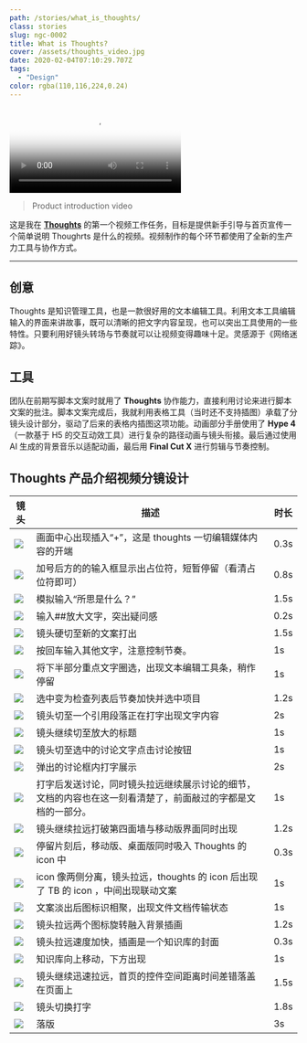 ```yaml
---
path: /stories/what_is_thoughts/
class: stories
slug: ngc-0002
title: What is Thoughts?
cover: /assets/thoughts_video.jpg
date: 2020-02-04T07:10:29.707Z
tags:
  - "Design"
color: rgba(110,116,224,0.24)
---
```


<video preload="metadata" controls="controls" poster="https://dl.airtable.com/.attachments/dcafef08ae0dcdd7b98feaa1158a4e3b/f468e027/7.jpg"><source type="video/mp4" src="https://dn-clients.teambition.net/thoughts/thoughts_intro_2019.mp4"></video>

> Product introduction video

这是我在 [**Thoughts**](https://thoughts.teambition.com/site) 的第一个视频工作任务，目标是提供新手引导与首页宣传一个简单说明 Thoughrts 是什么的视频。视频制作的每个环节都使用了全新的生产力工具与协作方式。

---

## 创意

Thoughts 是知识管理工具，也是一款很好用的文本编辑工具。利用文本工具编辑输入的界面来讲故事，既可以清晰的把文字内容呈现，也可以突出工具使用的一些特性。只要利用好镜头转场与节奏就可以让视频变得趣味十足。灵感源于《网络迷踪》。

## 工具

团队在前期写脚本文案时就用了 **Thoughts** 协作能力，直接利用讨论来进行脚本文案的批注。脚本文案完成后，我就利用表格工具（当时还不支持插图）承载了分镜头设计部分，驱动了后来的表格内插图这项功能。动画部分手册使用了 **Hype 4** （一款基于 H5 的交互动效工具）进行复杂的路径动画与镜头衔接。最后通过使用 AI 生成的背景音乐以适配动画，最后用 **Final Cut X** 进行剪辑与节奏控制。

## Thoughts 产品介绍视频分镜设计

| 镜头                                                                                       | 描述                                                                                                         | 时长 |
| ------------------------------------------------------------------------------------------ | ------------------------------------------------------------------------------------------------------------ | ---- |
| ![](https://dl.airtable.com/.attachments/ded484837e4efd02c5bb26d8b4193d19/dbd882c7/1.jpg)  | 画面中心出现插入“+”，这是 thoughts 一切编辑媒体内容的开端                                                    | 0.3s |
| ![](https://dl.airtable.com/.attachments/890058bc924fa74c911691605daa28df/bf133bd8/2.jpg)  | 加号后方的的输入框显示出占位符，短暂停留（看清占位符即可）                                                   | 0.8s |
| ![](https://dl.airtable.com/.attachments/09fa4e93b541ee9a5f8bf32783b79ef9/411b3d40/3.jpg)  | 模拟输入“所思是什么？”                                                                                       | 1.5s |
| ![](https://dl.airtable.com/.attachments/2c440f62e68cf885717b7b6f60a0a583/04fe6629/4.jpg)  | 输入##放大文字，突出疑问感                                                                                   | 0.2s |
| ![](https://dl.airtable.com/.attachments/987f086d165e1d009f9f25c8c94a1fc7/b60d4487/5.jpg)  | 镜头硬切至新的文案打出                                                                                       | 1.5s |
| ![](https://dl.airtable.com/.attachments/2bacfc0221a65f40b98fe57076458c34/03aaac7c/6.jpg)  | 按回车输入其他文字，注意控制节奏。                                                                           | 1s   |
| ![](https://dl.airtable.com/.attachments/dcafef08ae0dcdd7b98feaa1158a4e3b/f468e027/7.jpg)  | 将下半部分重点文字圈选，出现文本编辑工具条，稍作停留                                                         | 1s   |
| ![](https://dl.airtable.com/.attachments/bbeb6b1a0cc9990fddefdb7c33e927e5/061e11b2/8.jpg)  | 选中变为检查列表后节奏加快并选中项目                                                                         | 1.2s |
| ![](https://dl.airtable.com/.attachments/33cb847034dbb258af8ba000527a8264/bc8b8b4b/9.jpg)  | 镜头切至一个引用段落正在打字出现文字内容                                                                     | 2s   |
| ![](https://dl.airtable.com/.attachments/44c05c6d10bea72a2a649c830ae2e13c/b18ba055/10.jpg) | 镜头继续切至放大的标题                                                                                       | 1s   |
| ![](https://dl.airtable.com/.attachments/de22c6a9ca63aff0462759f9950a6357/ae342012/11.jpg) | 镜头切至选中的讨论文字点击讨论按钮                                                                           | 1s   |
| ![](https://dl.airtable.com/.attachments/115f7c6e81c4548f9b0b36e5cba24550/3db91eb0/12.jpg) | 弹出的讨论框内打字展示                                                                                       | 2s   |
| ![](https://dl.airtable.com/.attachments/48c94c86ab8b5b42ad59466a1b8dae1c/a32a6945/13.jpg) | 打字后发送讨论，同时镜头拉远继续展示讨论的细节，文档的内容也在这一刻看清楚了，前面敲过的字都是文档的一部分。 | 1s   |
| ![](https://dl.airtable.com/.attachments/68b4ce1b1a635c47f9e5fbd4a0dfd3e7/d71a0640/14.jpg) | 镜头继续拉远打破第四面墙与移动版界面同时出现                                                                 | 1.2s |
| ![](https://dl.airtable.com/.attachments/d1259039601359403d2e1349afc8c5e7/055874f7/15.jpg) | 停留片刻后，移动版、桌面版同时吸入 Thoughts 的 icon 中                                                       | 0.3s |
| ![](https://dl.airtable.com/.attachments/65f2829c029d2a4a37f405a079910c9e/95f6e73f/16.jpg) | icon 像两侧分离，镜头拉远，thoughts 的 icon 后出现了 TB 的 icon ，中间出现联动文案                           | 1s   |
| ![](https://dl.airtable.com/.attachments/13963a45a44c854faa2376e1b0cdd8b4/996d3525/17.jpg) | 文案淡出后图标识相聚，出现文件文档传输状态                                                                   | 1s   |
| ![](https://dl.airtable.com/.attachments/10770575d329e9b0a4b097fee6eef98a/24b9f422/18.jpg) | 镜头拉远两个图标旋转融入背景插画                                                                             | 1.2s |
| ![](https://dl.airtable.com/.attachments/d0dd6798f0e2001d0de0d490e3e4f3b2/7d78712a/19.jpg) | 镜头拉远速度加快，插画是一个知识库的封面                                                                     | 0.3s |
| ![](https://dl.airtable.com/.attachments/ec27ff95e73d9eab79d6e4c0a06e76cb/ac2259aa/20.jpg) | 知识库向上移动，下方出现                                                                                     | 1s   |
| ![](https://dl.airtable.com/.attachments/f6deb9f57d61cb3b0fdbf59d80a43853/a2c77f73/21.jpg) | 镜头继续迅速拉远，首页的控件空间距离时间差错落盖在页面上                                                     | 1.5s |
| ![](https://dl.airtable.com/.attachments/222e7ed3f807289f86cef4ba4c1c1942/36422e3c/22.jpg) | 镜头切换打字                                                                                                 | 1.8s |
| ![](https://dl.airtable.com/.attachments/8adf723cd4626d41b1f5586fb969704e/7d411a81/23.jpg) | 落版                                                                                                         | 3s   |
